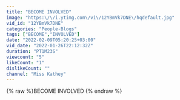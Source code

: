 ```yaml
---
title: "BECOME INVOLVED"
image: "https:\/\/i.ytimg.com\/vi\/12YBmVk7DNE\/hqdefault.jpg"
vid_id: "12YBmVk7DNE"
categories: "People-Blogs"
tags: ["BECOME","INVOLVED"]
date: "2022-02-09T05:20:25+03:00"
vid_date: "2022-01-26T22:12:32Z"
duration: "PT1M23S"
viewcount: "5"
likeCount: "1"
dislikeCount: ""
channel: "Miss Kathey"
---
```

{% raw %}BECOME INVOLVED {% endraw %}
